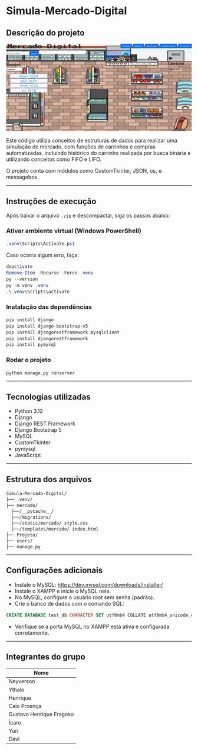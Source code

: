 
# Simula-Mercado-Digital

## Descrição do projeto

<img src="./examplo.jpg"/>

Este código utiliza conceitos de estruturas de dados para realizar uma simulação de mercado, com funções de carrinhos e compras automatizadas, incluindo histórico do carrinho realizada por busca binária e utilizando conceitos como FIFO e LIFO.

O projeto conta com módulos como CustomTkinter, JSON, os, e messagebox.

---

## Instruções de execução

Após baixar o arquivo `.zip` e descompactar, siga os passos abaixo:

### Ativar ambiente virtual (Windows PowerShell)

```powershell
.venv\Scripts\Activate.ps1
```

Caso ocorra algum erro, faça:

```powershell
deactivate
Remove-Item -Recurse -Force .venv
py --version
py -m venv .venv
.\.venv\Scripts\activate
```

### Instalação das dependências

```bash
pip install django
pip install django-bootstrap-v5
pip install djangorestframework mysqlclient
pip install djangorestframework
pip install pymysql
```

### Rodar o projeto

```bash
python manage.py runserver
```

---

## Tecnologias utilizadas

- Python 3.12  
- Django  
- Django REST Framework  
- Django Bootstrap 5  
- MySQL  
- CustomTkinter  
- pymysql
- JavaScript

---

## Estrutura dos arquivos

```
Simula-Mercado-Digital/
├── .venv/
├── mercado/
  ├──/__pycache__/
  ├──/migrations/
  ├──/static/mercado/ style.css
  ├──/templates/mercado/ index.html
├── Projeto/
├── users/         
├── manage.py               
```

---

## Configurações adicionais

- Instale o MySQL: https://dev.mysql.com/downloads/installer/  
- Instale o XAMPP e inicie o MySQL nele.  
- No MySQL, configure o usuário root sem senha (padrão).  
- Crie o banco de dados com o comando SQL:

```sql
CREATE DATABASE test_db CHARACTER SET utf8mb4 COLLATE utf8mb4_unicode_ci;
```

- Verifique se a porta MySQL no XAMPP está ativa e configurada corretamente.

---

## Integrantes do grupo

| Nome                    |
|-------------------------|
| Neyverson               |
| Ythalo                  |
| Henrique                |
| Caio Proença            |
| Gustavo Henrique Fragoso|
| Ícaro                   |
| Yuri                    | 
| Davi                    |
